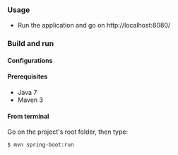 ### Usage

- Run the application and go on http://localhost:8080/

### Build and run

#### Configurations


#### Prerequisites

- Java 7
- Maven 3

#### From terminal

Go on the project's root folder, then type:

    $ mvn spring-boot:run

